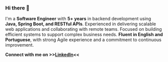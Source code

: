 ### Hi there 👋
I'm a **Software Engineer** with **5+ years** in backend development using **Java, Spring Boot, and RESTful APIs**. Experienced in delivering scalable web applications and collaborating with remote teams. Focused on building efficient systems to support complex business needs. **Fluent in English and Portuguese**, with strong Agile experience and a commitment to continuous improvement.

**Connect with me on >>[LinkedIn](https://www.linkedin.com/in/tiago-g-539957136/?locale=en_US)<<**

<!--
**tiagosgomes/tiagosgomes** is a ✨ _special_ ✨ repository because its `README.md` (this file) appears on your GitHub profile.

Here are some ideas to get you started:

- 🔭 I’m currently working on ...
- 🌱 I’m currently learning ...
- 👯 I’m looking to collaborate on ...
- 🤔 I’m looking for help with ...
- 💬 Ask me about ...
- 📫 How to reach me: ...
- 😄 Pronouns: ...
- ⚡ Fun fact: ...
-->
